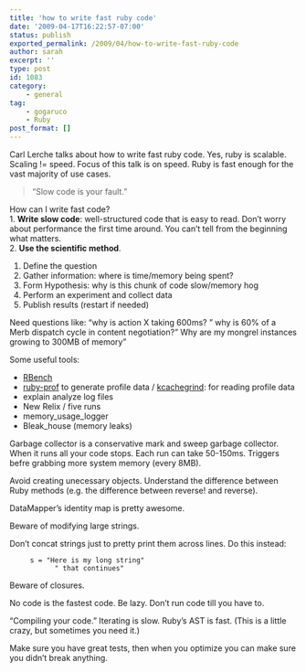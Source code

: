```yaml
---
title: 'how to write fast ruby code'
date: '2009-04-17T16:22:57-07:00'
status: publish
exported_permalink: /2009/04/how-to-write-fast-ruby-code
author: sarah
excerpt: ''
type: post
id: 1083
category:
    - general
tag:
    - gogaruco
    - Ruby
post_format: []
---
```

Carl Lerche talks about how to write fast ruby code. Yes, ruby is scalable. Scaling != speed. Focus of this talk is on speed. Ruby is fast enough for the vast majority of use cases.

> “Slow code is your fault.”

How can I write fast code?  
1\. **Write slow code**: well-structured code that is easy to read. Don’t worry about performance the first time around. You can’t tell from the beginning what matters.  
2\. **Use the scientific method**.

1. Define the question
2. Gather information: where is time/memory being spent?
3. Form Hypothesis: why is this chunk of code slow/memory hog
4. Perform an experiment and collect data
5. Publish results (restart if needed)

Need questions like: “why is action X taking 600ms? ” why is 60% of a Merb dispatch cycle in content negotiation?” Why are my mongrel instances growing to 300MB of memory”

Some useful tools:

- [RBench](http://github.com/somebee/rbench/tree/master)
- [ruby-prof](http://ruby-prof.rubyforge.org/) to generate profile data / [kcachegrind](http://kcachegrind.sourceforge.net): for reading profile data
- explain analyze log files
- New Relix / five runs
- memory\_usage\_logger
- Bleak\_house (memory leaks)

Garbage collector is a conservative mark and sweep garbage collector. When it runs all your code stops. Each run can take 50-150ms. Triggers befre grabbing more system memory (every 8MB).

Avoid creating unecessary objects. Understand the difference between Ruby methods (e.g. the difference between reverse! and reverse).

DataMapper’s identity map is pretty awesome.

Beware of modifying large strings.

Don’t concat strings just to pretty print them across lines. Do this instead:

```
     s = "Here is my long string" 
           " that continues"
```

Beware of closures.

No code is the fastest code. Be lazy. Don’t run code till you have to.

“Compiling your code.” Iterating is slow. Ruby’s AST is fast. (This is a little crazy, but sometimes you need it.)

Make sure you have great tests, then when you optimize you can make sure you didn’t break anything.